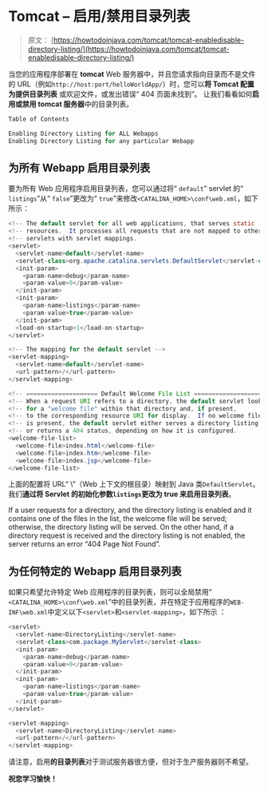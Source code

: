 # Tomcat – 启用/禁用目录列表

> 原文： [https://howtodoinjava.com/tomcat/tomcat-enabledisable-directory-listing/](https://howtodoinjava.com/tomcat/tomcat-enabledisable-directory-listing/)

当您的应用程序部署在 **tomcat** Web 服务器中，并且您请求指向目录而不是文件的 URL（例如`http://host:port/helloWorldApp/`）时，您可以**将 Tomcat 配置为提供目录列表** 或欢迎文件，或发出错误“ 404 页面未找到”。 让我们看看如何**启用或禁用 tomcat 服务器**中的目录列表。

```java
Table of Contents

Enabling Directory Listing for ALL Webapps
Enabling Directory Listing for any particular Webapp
```

## 为所有 Webapp 启用目录列表

要为所有 Web 应用程序启用目录列表，您可以通过将“ `default`” servlet 的“ `listings`”从“ `false`”更改为“ `true`”来修改`<CATALINA_HOME>\conf\web.xml`，如下所示：

```java
<!-- The default servlet for all web applications, that serves static     -->
<!-- resources.  It processes all requests that are not mapped to other   -->
<!-- servlets with servlet mappings.                                      -->
<servlet>
  <servlet-name>default</servlet-name>
  <servlet-class>org.apache.catalina.servlets.DefaultServlet</servlet-class>
  <init-param>
    <param-name>debug</param-name>
    <param-value>0</param-value>
  </init-param>
  <init-param>
    <param-name>listings</param-name>
    <param-value>true</param-value>
  </init-param>
  <load-on-startup>1</load-on-startup>
</servlet>

<!-- The mapping for the default servlet -->
<servlet-mapping>
  <servlet-name>default</servlet-name>
  <url-pattern>/</url-pattern>
</servlet-mapping>

<!-- ==================== Default Welcome File List ===================== -->
<!-- When a request URI refers to a directory, the default servlet looks  -->
<!-- for a "welcome file" within that directory and, if present,          -->
<!-- to the corresponding resource URI for display.  If no welcome file   -->
<!-- is present, the default servlet either serves a directory listing,   -->
<!-- or returns a 404 status, depending on how it is configured.          -->
<welcome-file-list>
  <welcome-file>index.html</welcome-file>
  <welcome-file>index.htm</welcome-file>
  <welcome-file>index.jsp</welcome-file>
</welcome-file-list>
```

上面的配置将 URL“ \”（Web 上下文的根目录）映射到 Java 类`DefaultServlet`。 我们**通过将 Servlet 的初始化参数`listings`更改为 true 来启用目录列表**。

If a user requests for a directory, and the directory listing is enabled and it contains one of the files in the <welcome-file> list, the welcome file will be served; otherwise, the directory listing will be served. On the other hand, if a directory request is received and the directory listing is not enabled, the server returns an error “404 Page Not Found”.

## 为任何特定的 Webapp 启用目录列表

如果只希望允许特定 Web 应用程序的目录列表，则可以全局禁用“ `<CATALINA_HOME>\conf\web.xml`”中的目录列表，并在特定于应用程序的`WEB-INF\web.xml`中定义以下`<servlet>`和`<servlet-mapping>`，如下所示 ：

```java
<servlet>
  <servlet-name>DirectoryListing</servlet-name>
  <servlet-class>com.package.MyServlet</servlet-class>
  <init-param>
    <param-name>debug</param-name>
    <param-value>0</param-value>
  </init-param>
  <init-param>
    <param-name>listings</param-name>
    <param-value>true</param-value>
  </init-param>
</servlet>

<servlet-mapping>
  <servlet-name>DirectoryListing</servlet-name>
  <url-pattern>/</url-pattern>
</servlet-mapping>
```

请注意，启用**的目录列表**对于测试服务器很方便，但对于生产服务器则不希望。

**祝您学习愉快！**